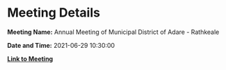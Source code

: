 # Meeting Details

**Meeting Name:** Annual Meeting of Municipal District of Adare - Rathkeale

**Date and Time:** 2021-06-29 10:30:00

**[Link to Meeting](https://www.limerick.ie/council/whats-on/annual-meeting-municipal-district-adare-rathkeale-5)**
